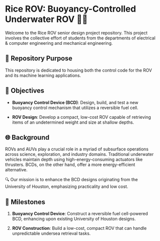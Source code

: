 # Rice ROV: Buoyancy-Controlled Underwater ROV 🌊🤖

Welcome to the Rice ROV senior design project repository. This project involves the collective effort of students from the departments of electrical & computer engineering and mechanical engineering.

## 🚀 Repository Purpose

This repository is dedicated to housing both the control code for the ROV and its machine learning applications.

## 🎯 Objectives

- **Buoyancy Control Device (BCD)**: Design, build, and test a new buoyancy control mechanism that utilizes a reversible fuel cell.
  
- **ROV Design**: Develop a compact, low-cost ROV capable of retrieving items of an undetermined weight and size at shallow depths.

## 🌐 Background

ROVs and AUVs play a crucial role in a myriad of subsurface operations across science, exploration, and industry domains. Traditional underwater vehicles maintain depth using high-energy-consuming actuators like thrusters. BCDs, on the other hand, offer a more energy-efficient alternative.

🔍 Our mission is to enhance the BCD designs originating from the University of Houston, emphasizing practicality and low cost.

## 📌 Milestones

1. **Buoyancy Control Device**: Construct a reversible fuel cell-powered BCD, enhancing upon existing University of Houston designs.

2. **ROV Construction**: Build a low-cost, compact ROV that can handle unpredictable undersea retrieval tasks.
